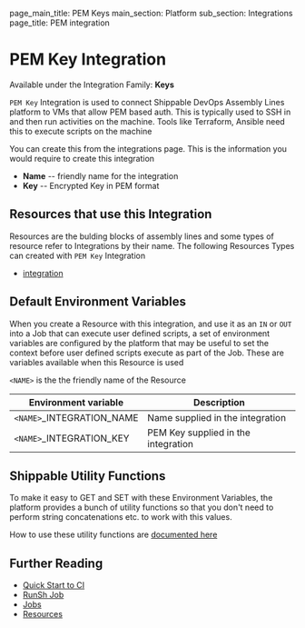page_main_title: PEM Keys
main_section: Platform
sub_section: Integrations
page_title: PEM integration

# PEM Key Integration

Available under the Integration Family: **Keys**

`PEM Key` Integration is used to connect Shippable DevOps Assembly Lines platform to VMs that allow PEM based auth. This is typically used to SSH in and then run activities on the machine. Tools like Terraform, Ansible need this to execute scripts on the machine

You can create this from the integrations page. This is the information you would require to create this integration

* **Name** -- friendly name for the integration
* **Key** -- Encrypted Key in PEM format

## Resources that use this Integration
Resources are the bulding blocks of assembly lines and some types of resource refer to Integrations by their name. The following Resources Types can created with `PEM Key` Integration 

* [integration](/workflow/platform/resource/integration)

## Default Environment Variables
When you create a Resource with this integration, and use it as an `IN` or `OUT` into a Job that can execute user defined scripts, a set of environment variables are configured by the platform that may be useful to set the context before user defined scripts execute as part of the Job. These are variables available when this Resource is used

`<NAME>` is the the friendly name of the Resource

| Environment variable						| Description                         |
| ------------- 								|------------------------------------ |
| `<NAME>`\_INTEGRATION\_NAME   			| Name supplied in the integration |
| `<NAME>`\_INTEGRATION\_KEY				| PEM Key supplied in the integration |

## Shippable Utility Functions
To make it easy to GET and SET with these Environment Variables, the platform provides a bunch of utility functions so that you don't need to perform string concatenations etc. to work with this values.

How to use these utility functions are [documented here](/platform/tutorial/workflow/howto-use-shipctl)

## Further Reading
* [Quick Start to CI](/getting-started/ci-sample)
* [RunSh Job](/platform/workflow/job/runsh)
* [Jobs](/platform/workflow/job/overview)
* [Resources](/platform/workflow/resource/overview)
